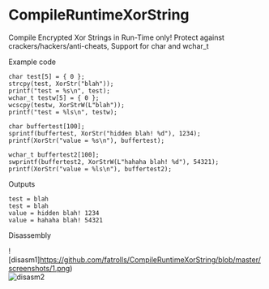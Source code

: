 # CompileRuntimeXorString
Compile Encrypted Xor Strings in Run-Time only! Protect against crackers/hackers/anti-cheats, Support for char and wchar_t

Example code

	char test[5] = { 0 };
	strcpy(test, XorStr("blah"));
	printf("test = %s\n", test);
	wchar_t testw[5] = { 0 };
	wcscpy(testw, XorStrW(L"blah"));
	printf("test = %ls\n", testw);

	char buffertest[100];
	sprintf(buffertest, XorStr("hidden blah! %d"), 1234);
	printf(XorStr("value = %s\n"), buffertest);

	wchar_t buffertest2[100];
	swprintf(buffertest2, XorStrW(L"hahaha blah! %d"), 54321);
	printf(XorStr("value = %ls\n"), buffertest2);


Outputs

	test = blah
	test = blah
	value = hidden blah! 1234
	value = hahaha blah! 54321

Disassembly

![disasm1]https://github.com/fatrolls/CompileRuntimeXorString/blob/master/screenshots/1.png)<br>
![disasm2](https://github.com/fatrolls/CompileRuntimeXorString/blob/master/screenshots/2.png)<br>
